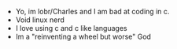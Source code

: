 * Yo, im lobr/Charles and I am bad at coding in c.
* Void linux nerd
* I love using c and c like languages
* Im a "reinventing a wheel but worse" God 
